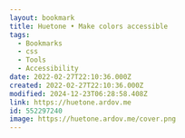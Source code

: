 ```yaml
---
layout: bookmark
title: Huetone • Make colors accessible
tags:
  - Bookmarks
  - css
  - Tools
  - Accessibility
date: 2022-02-27T22:10:36.000Z
created: 2022-02-27T22:10:36.000Z
modified: 2024-12-23T06:28:58.408Z
link: https://huetone.ardov.me
id: 552297240
image: https://huetone.ardov.me/cover.png
---
```

